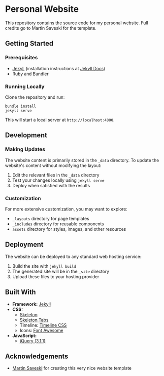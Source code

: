 # Personal Website

This repository contains the source code for my personal website. Full credits go to Martin Saveski for the template.

## Getting Started

### Prerequisites
- [Jekyll](http://jekyllrb.com/) (installation instructions at [Jekyll Docs](https://jekyllrb.com/docs/installation/))
- Ruby and Bundler

### Running Locally
Clone the repository and run:
```
bundle install
jekyll serve
```
This will start a local server at `http://localhost:4000`.

## Development

### Making Updates
The website content is primarily stored in the `_data` directory. To update the website's content without modifying the layout:

1. Edit the relevant files in the `_data` directory
2. Test your changes locally using `jekyll serve`
3. Deploy when satisfied with the results

### Customization
For more extensive customization, you may want to explore:
- `_layouts` directory for page templates
- `_includes` directory for reusable components
- `assets` directory for styles, images, and other resources

## Deployment
The website can be deployed to any standard web hosting service:

1. Build the site with `jekyll build`
2. The generated site will be in the `_site` directory
3. Upload these files to your hosting provider

## Built With
- **Framework:** [Jekyll](http://jekyllrb.com/)
- **CSS:**
  - [Skeleton](https://getskeleton.com)
  - [Skeleton Tabs](https://github.com/nathancahill/skeleton-tabs)
  - Timeline: [Timeline CSS](https://codepen.io/NilsWe/pen/FemfK)
  - Icons: [Font Awesome](http://fontawesome.io/)
- **JavaScript:**
  - [jQuery (3.1.1)](https://jquery.com/)

## Acknowledgements
- [Martin Saveski](https://github.com/msaveski) for creating this very nice website template
